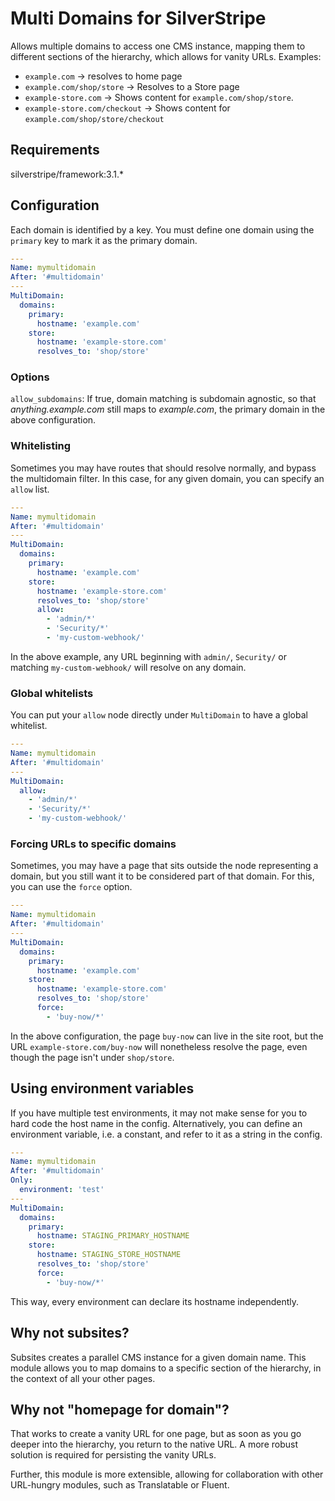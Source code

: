 # Multi Domains for SilverStripe
Allows multiple domains to access one CMS instance, mapping them to different sections of the hierarchy, which allows for vanity URLs. Examples:

* `example.com` -> resolves to home page
* `example.com/shop/store` -> Resolves to a Store page
* `example-store.com` -> Shows content for `example.com/shop/store`.
* `example-store.com/checkout` -> Shows content for `example.com/shop/store/checkout`

## Requirements

silverstripe/framework:3.1.*


## Configuration

Each domain is identified by a key. You must define one domain using the `primary` key to mark it as the primary domain.

```yml
---
Name: mymultidomain
After: '#multidomain'
---
MultiDomain:
  domains:
    primary:
      hostname: 'example.com'
    store:
      hostname: 'example-store.com'
      resolves_to: 'shop/store'
```

### Options

`allow_subdomains`: If true, domain matching is subdomain agnostic, so that *anything.example.com* still maps to *example.com*, the primary domain in the above configuration.

### Whitelisting

Sometimes you may have routes that should resolve normally, and bypass the multidomain filter. In this case, for any given domain, you can specify an `allow` list.

```yml
---
Name: mymultidomain
After: '#multidomain'
---
MultiDomain:
  domains:
    primary:
      hostname: 'example.com'
    store:
      hostname: 'example-store.com'
      resolves_to: 'shop/store'
      allow:
        - 'admin/*'
        - 'Security/*'
        - 'my-custom-webhook/'
```
In the above example, any URL beginning with `admin/`, `Security/` or matching `my-custom-webhook/` will resolve on any domain.

### Global whitelists

You can put your `allow` node directly under `MultiDomain` to have a global whitelist.

```yml
---
Name: mymultidomain
After: '#multidomain'
---
MultiDomain:
  allow:
    - 'admin/*'
    - 'Security/*'
    - 'my-custom-webhook/'
```


### Forcing URLs to specific domains

Sometimes, you may have a page that sits outside the node representing a domain, but you still want it to be considered part of that domain. For this, you can use the `force` option.

```yml
---
Name: mymultidomain
After: '#multidomain'
---
MultiDomain:
  domains:
    primary:
      hostname: 'example.com'
    store:
      hostname: 'example-store.com'
      resolves_to: 'shop/store'
      force:
        - 'buy-now/*'
```
In the above configuration, the page `buy-now` can live in the site root, but the URL `example-store.com/buy-now`
will nonetheless resolve the page, even though the page isn't under `shop/store`.

## Using environment variables

If you have multiple test environments, it may not make sense for you to hard code the host name in the config. Alternatively, you can define an environment variable, i.e. a constant, and refer to it as a string in the config.


```yml
---
Name: mymultidomain
After: '#multidomain'
Only:
  environment: 'test'
---
MultiDomain:
  domains:
    primary:
      hostname: STAGING_PRIMARY_HOSTNAME
    store:
      hostname: STAGING_STORE_HOSTNAME
      resolves_to: 'shop/store'
      force:
        - 'buy-now/*'
```

This way, every environment can declare its hostname independently.

## Why not subsites?

Subsites creates a parallel CMS instance for a given domain name. This module allows you to map domains to a specific section of the hierarchy, in the context of all your other pages.

## Why not "homepage for domain"?

That works to create a vanity URL for one page, but as soon as you go deeper into the hierarchy, you return to the native URL. A more robust solution is required for persisting the vanity URLs.

Further, this module is more extensible, allowing for collaboration with other URL-hungry modules, such as Translatable or Fluent.
